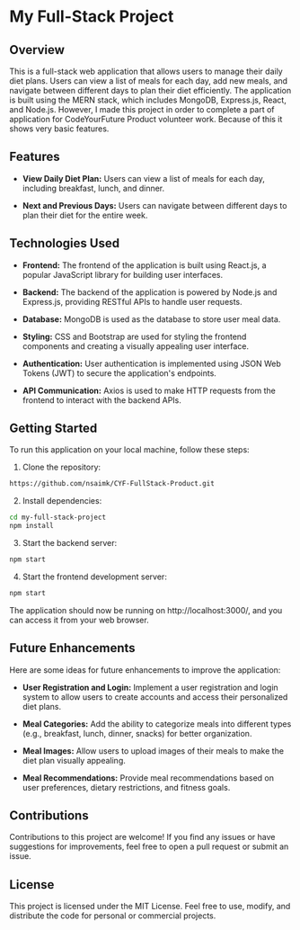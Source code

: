 
# My Full-Stack Project
## Overview
This is a full-stack web application that allows users to manage their daily diet plans. Users can view a list of meals for each day, add new meals, and navigate between different days to plan their diet efficiently. The application is built using the MERN stack, which includes MongoDB, Express.js, React, and Node.js. However, I made this project in order to complete a part of application for CodeYourFuture Product volunteer work. Because of this it shows very basic features.

## Features
- **View Daily Diet Plan:** Users can view a list of meals for each day, including breakfast, lunch, and dinner.

- **Next and Previous Days:** Users can navigate between different days to plan their diet for the entire week.

## Technologies Used 
- **Frontend:** The frontend of the application is built using React.js, a popular JavaScript library for building user interfaces.

- **Backend:** The backend of the application is powered by Node.js and Express.js, providing RESTful APIs to handle user requests.

- **Database:** MongoDB is used as the database to store user meal data.

- **Styling:** CSS and Bootstrap are used for styling the frontend components and creating a visually appealing user interface.

- **Authentication:** User authentication is implemented using JSON Web Tokens (JWT) to secure the application's endpoints.

- **API Communication:** Axios is used to make HTTP requests from the frontend to interact with the backend APIs.

## Getting Started
To run this application on your local machine, follow these steps:

1. Clone the repository:
```sh
https://github.com/nsaimk/CYF-FullStack-Product.git
```

2. Install dependencies:
```sh
cd my-full-stack-project
npm install
```
3. Start the backend server:
```sh
npm start
```
4. Start the frontend development server:
```sh
npm start
```
The application should now be running on http://localhost:3000/, and you can access it from your web browser.


## Future Enhancements
Here are some ideas for future enhancements to improve the application:

- **User Registration and Login:** Implement a user registration and login system to allow users to create accounts and access their personalized diet plans.

- **Meal Categories:** Add the ability to categorize meals into different types (e.g., breakfast, lunch, dinner, snacks) for better organization.

- **Meal Images:** Allow users to upload images of their meals to make the diet plan visually appealing.

- **Meal Recommendations:** Provide meal recommendations based on user preferences, dietary restrictions, and fitness goals.

## Contributions
Contributions to this project are welcome! If you find any issues or have suggestions for improvements, feel free to open a pull request or submit an issue.

## License
This project is licensed under the MIT License. Feel free to use, modify, and distribute the code for personal or commercial projects.